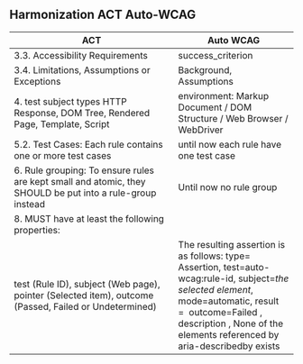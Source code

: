 ## Harmonization ACT Auto-WCAG
|ACT | Auto WCAG
|----|---------
|3.3. Accessibility Requirements | success_criterion
|3.4. Limitations, Assumptions or Exceptions|Background, Assumptions
|4. test subject types HTTP Response, DOM Tree, Rendered Page, Template, Script | environment: Markup Document / DOM Structure / Web Browser / WebDriver 
| 5.2. Test Cases: Each rule contains one or more test cases | until now each rule have one test case
| 6. Rule grouping: To ensure rules are kept small and atomic, they SHOULD be put into a rule-group instead | Until now no rule group
|8. MUST have at least the following properties:
test (Rule ID), subject (Web page), pointer (Selected item), outcome (Passed, Failed or Undetermined) | The resulting assertion is as follows: type= Assertion, test=auto-wcag:rule-id, subject=*the selected element*, mode=automatic,  result = <One TestResult from below> outcome=Failed , description , None of the elements referenced by aria-describedby exists
